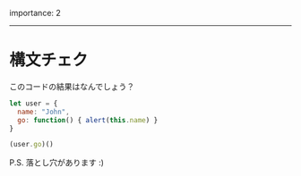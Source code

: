 importance: 2

---

# 構文チェク

このコードの結果はなんでしょう？


```js no-beautify
let user = {
  name: "John",
  go: function() { alert(this.name) }
}

(user.go)()
```

P.S. 落とし穴があります :)
